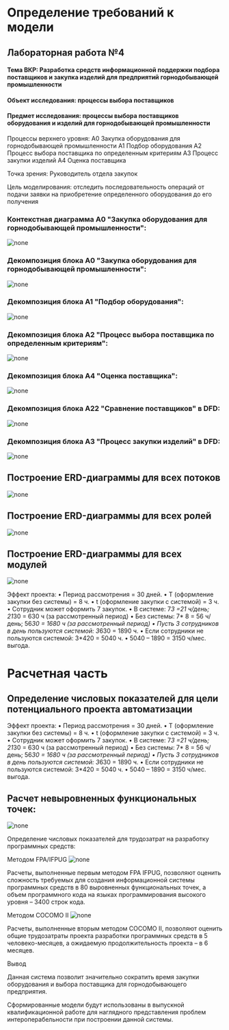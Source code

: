 # Определение требований к модели
## Лабораторная работа №4

#### Тема ВКР: Разработка средств информационной поддержки подбора поставщиков и закупка изделий для предприятий горнодобывающей промышленности

#### Объект исследования: процессы выбора поставщиков

#### Предмет исследования: процессы выбора поставщиков оборудования и изделий для горнодобывающей промышленности

Процессы верхнего уровня: 
А0 Закупка оборудования для горнодобывающей промышленности
А1 Подбор оборудования
А2 Процесс выбора поставщика по определенным критериям 
А3 Процесс закупки изделий
А4 Оценка поставщика

Точка зрения: Руководитель отдела закупок 

Цель моделирования: отследить последовательность операций от подачи заявки на приобретение определенного оборудования до его получения

### Контекстная диаграмма А0 "Закупка оборудования для горнодобывающей промышленности":

![none](https://github.com/Kseniia-68/kursovaja/blob/master/3.1.PNG)

### Декомпозиция блока А0 "Закупка оборудования для горнодобывающей промышленности":

![none](https://github.com/Kseniia-68/kursovaja/blob/master/3.2.PNG)

### Декомпозиция блока А1 "Подбор оборудования":

![none](https://github.com/Kseniia-68/kursovaja/blob/master/3.3.PNG)

### Декомпозиция блока А2 "Процесс выбора поставщика по определенным критериям":

![none](https://github.com/Kseniia-68/kursovaja/blob/master/3.4.PNG)

### Декомпозиция блока А4 "Оценка поставщика":

![none](https://github.com/Kseniia-68/kursovaja/blob/master/7.PNG)

### Декомпозиция блока А22 "Сравнение поставщиков" в DFD:

![none](https://github.com/Kseniia-68/kursovaja/blob/master/%D0%BB%D1%83%D1%87%20%D0%BF%D0%BE%D1%81%D1%82%D0%B0%D0%B2%D1%89%D0%B8%D0%BA.PNG)


### Декомпозиция блока А3 "Процесс закупки изделий" в DFD:

![none](https://github.com/Kseniia-68/kursovaja/blob/master/%D0%BF%D1%80%D0%BE%D1%86%D0%B5%D1%81%D1%81%20%D0%B7%D0%B0%D0%BA%D1%83%D0%BF%D0%BA%D0%B8.PNG)


## Построение ERD-диаграммы для всех потоков
![none](https://github.com/Kseniia-68/kursovaja/blob/master/%D0%BF%D0%BE%D1%82%D0%BE%D0%BA%D0%B8.PNG)
## Построение ERD-диаграммы для всех ролей
![none](https://github.com/Kseniia-68/kursovaja/blob/master/%D1%80%D0%BE%D0%BB%D1%8C%D0%BA.PNG)
## Построение ERD-диаграммы для всех модулей
![none](https://github.com/Kseniia-68/kursovaja/blob/master/%D0%BC%D0%BE%D0%B4%D1%83%D0%BB%D1%8C3.PNG)

Эффект проекта:
•	Период рассмотрения = 30 дней.
•	Т (оформление закупки без системы) =  8 ч.
•	t (оформление закупки с системой) = 3 ч.
•	Сотрудник может оформить 7 закупок.
•	В системе: 7*3 =21 ч/день; 21*30 = 630 ч (за рассмотренный период)
•	Без системы: 7* 8 = 56 ч/день; 56*30 = 1680 ч (за рассмотренный период)
•	Пусть 3 сотрудников в день пользуются системой: 3*630 = 1890 ч.
•	Если сотрудники не пользуются системой: 3*420 = 5040 ч.
•	5040 – 1890 = 3150 ч/мес. выгода.


# Расчетная часть
## Определение числовых показателей для цели потенциального проекта автоматизации
Эффект проекта:
• Период рассмотрения = 30 дней.
• Т (оформление закупки без системы) = 8 ч.
• t (оформление закупки с системой) = 3 ч.
• Сотрудник может оформить 7 закупок.
• В системе: 7*3 =21 ч/день; 21*30 = 630 ч (за рассмотренный период)
• Без системы: 7* 8 = 56 ч/день; 56*30 = 1680 ч (за рассмотренный период)
• Пусть 3 сотрудников в день пользуются системой: 3*630 = 1890 ч.
• Если сотрудники не пользуются системой: 3*420 = 5040 ч.
• 5040 – 1890 = 3150 ч/мес. выгода.

## Расчет невыровненных функциональных точек:
![none](https://github.com/Kseniia-68/kursovaja/blob/master/%D1%80%D0%B0%D1%81%D1%87%D0%B5%D1%82.PNG)

Определение числовых показателей для трудозатрат на разработку программных средств:

Методом FPA/IFPUG
![none](https://github.com/Kseniia-68/kursovaja/blob/master/%D1%84%D0%BF%D0%B0.PNG)

Расчеты, выполненные первым методом FPA IFPUG, позволяют оценить сложность требуемых для создания информационной системы программных средств в 80 выровненных функциональных точек, а объем программного кода на языках программирования высокого уровня – 3400 строк кода.

Методом COCOMO II
![none](https://github.com/Kseniia-68/kursovaja/blob/master/cocomo.PNG)

Расчеты, выполненные вторым методом COCOMO II, позволяют оценить общие трудозатраты проекта разработки программных средств в 5 человеко-месяцев, а ожидаемую продолжительность проекта – в 6 месяцев.

Вывод

Данная система позволит значительно сократить время закупки оборудования и выбора поставщика для горнодобывающего предприятия.

Сформированные модели будут использованы в выпускной квалификационной работе для наглядного представления проблем интероперабельности при построении данной системы. 


